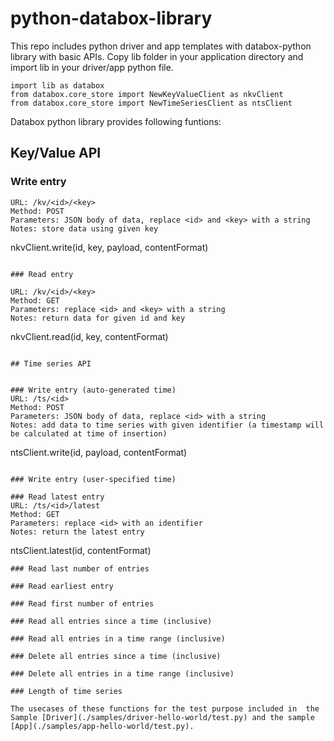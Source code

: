 # python-databox-library

This repo includes python driver and app templates with databox-python library with basic APIs.  Copy lib folder in your application directory and import lib in your driver/app python file.
```
import lib as databox
from databox.core_store import NewKeyValueClient as nkvClient
from databox.core_store import NewTimeSeriesClient as ntsClient
```
Databox python library provides following funtions:

## Key/Value API

### Write entry
```
URL: /kv/<id>/<key>
Method: POST
Parameters: JSON body of data, replace <id> and <key> with a string
Notes: store data using given key
```
nkvClient.write(id, key, payload, contentFormat)
```

### Read entry

URL: /kv/<id>/<key>
Method: GET
Parameters: replace <id> and <key> with a string
Notes: return data for given id and key 
```
nkvClient.read(id, key, contentFormat)
```

## Time series API


### Write entry (auto-generated time)
URL: /ts/<id>
Method: POST
Parameters: JSON body of data, replace <id> with a string
Notes: add data to time series with given identifier (a timestamp will be calculated at time of insertion)
```
ntsClient.write(id, payload, contentFormat)
```

### Write entry (user-specified time)

### Read latest entry
URL: /ts/<id>/latest
Method: GET
Parameters: replace <id> with an identifier
Notes: return the latest entry
```
ntsClient.latest(id, contentFormat)
```
### Read last number of entries

### Read earliest entry

### Read first number of entries

### Read all entries since a time (inclusive)

### Read all entries in a time range (inclusive)

### Delete all entries since a time (inclusive)

### Delete all entries in a time range (inclusive)

### Length of time series

The usecases of these functions for the test purpose included in  the Sample [Driver](./samples/driver-hello-world/test.py) and the sample [App](./samples/app-hello-world/test.py).
